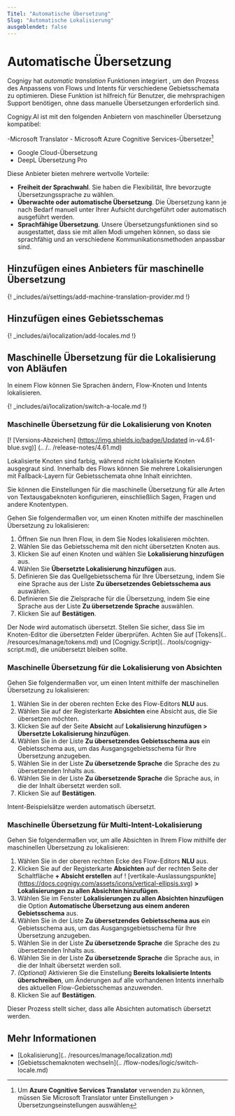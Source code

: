 ```yaml
---
Titel: "Automatische Übersetzung" 
Slug: "Automatische Lokalisierung" 
ausgeblendet: false 
---
```


# Automatische Übersetzung

Cognigy hat _automatic translation_ Funktionen integriert
, um den Prozess des Anpassens von Flows und Intents für verschiedene Gebietsschemata zu optimieren.
Diese Funktion ist hilfreich für Benutzer, die mehrsprachigen Support benötigen, ohne dass manuelle Übersetzungen erforderlich sind.

Cognigy.AI ist mit den folgenden Anbietern von maschineller Übersetzung kompatibel:

-Microsoft Translator
    - Microsoft Azure Cognitive Services-Übersetzer[^*]
- Google Cloud-Übersetzung
- DeepL Übersetzung Pro

[^*]: Um **Azure Cognitive Services Translator** verwenden zu können, müssen Sie Microsoft Translator unter Einstellungen > Übersetzungseinstellungen auswählen

Diese Anbieter bieten mehrere wertvolle Vorteile:

- **Freiheit der Sprachwahl**. Sie haben die Flexibilität, Ihre bevorzugte Übersetzungssprache zu wählen.
- **Überwachte oder automatische Übersetzung**. Die Übersetzung kann je nach Bedarf manuell unter Ihrer Aufsicht durchgeführt oder automatisch ausgeführt werden.
- **Sprachfähige Übersetzung**. Unsere Übersetzungsfunktionen sind so ausgestattet, dass sie mit allen Modi umgehen können, so dass sie sprachfähig und an verschiedene Kommunikationsmethoden anpassbar sind.

## Hinzufügen eines Anbieters für maschinelle Übersetzung

{! _includes/ai/settings/add-machine-translation-provider.md !}

## Hinzufügen eines Gebietsschemas

{! _includes/ai/localization/add-locales.md !}

## Maschinelle Übersetzung für die Lokalisierung von Abläufen

In einem Flow können Sie Sprachen ändern, Flow-Knoten und Intents lokalisieren.

{! _includes/ai/localization/switch-a-locale.md !}

### Maschinelle Übersetzung für die Lokalisierung von Knoten

[! [Versions-Abzeichen] (https://img.shields.io/badge/Updated in-v4.61-blue.svg)] (.. /.. /release-notes/4.61.md)

Lokalisierte Knoten sind farbig, während nicht lokalisierte Knoten ausgegraut sind. Innerhalb des Flows können Sie mehrere Lokalisierungen mit Fallback-Layern für Gebietsschemata ohne Inhalt einrichten.

Sie können die Einstellungen für die maschinelle Übersetzung für alle Arten von Textausgabeknoten konfigurieren, einschließlich Sagen, Fragen und andere Knotentypen.

Gehen Sie folgendermaßen vor, um einen Knoten mithilfe der maschinellen Übersetzung zu lokalisieren:

1. Öffnen Sie nun Ihren Flow, in dem Sie Nodes lokalisieren möchten. 
2. Wählen Sie das Gebietsschema mit den nicht übersetzten Knoten aus. 
3. Klicken Sie auf einen Knoten und wählen Sie **Lokalisierung hinzufügen** aus. 
4. Wählen Sie **Übersetzte Lokalisierung hinzufügen** aus. 
5. Definieren Sie das Quellgebietsschema für Ihre Übersetzung, indem Sie eine Sprache aus der Liste **Zu übersetzendes Gebietsschema aus** auswählen. 
6. Definieren Sie die Zielsprache für die Übersetzung, indem Sie eine Sprache aus der Liste **Zu übersetzende Sprache** auswählen. 
7. Klicken Sie auf **Bestätigen**. 

Der Node wird automatisch übersetzt.
Stellen Sie sicher, dass Sie im Knoten-Editor die übersetzten Felder überprüfen.
Achten Sie auf [Tokens](.. /resources/manage/tokens.md) und [Cognigy.Script](.. /tools/cognigy-script.md), die unübersetzt bleiben sollte.

### Maschinelle Übersetzung für die Lokalisierung von Absichten

Gehen Sie folgendermaßen vor, um einen Intent mithilfe der maschinellen Übersetzung zu lokalisieren:

1. Wählen Sie in der oberen rechten Ecke des Flow-Editors **NLU** aus.
2. Wählen Sie auf der Registerkarte **Absichten** eine Absicht aus, die Sie übersetzen möchten.
3. Klicken Sie auf der Seite **Absicht** auf **Lokalisierung hinzufügen > Übersetzte Lokalisierung hinzufügen**.
4. Wählen Sie in der Liste **Zu übersetzendes Gebietsschema aus** ein Gebietsschema aus, um das Ausgangsgebietsschema für Ihre Übersetzung anzugeben. 
5. Wählen Sie in der Liste **Zu übersetzende Sprache** die Sprache des zu übersetzenden Inhalts aus.
6. Wählen Sie in der Liste **Zu übersetzende Sprache** die Sprache aus, in die der Inhalt übersetzt werden soll. 
7. Klicken Sie auf **Bestätigen**.

Intent-Beispielsätze werden automatisch übersetzt.

### Maschinelle Übersetzung für Multi-Intent-Lokalisierung

Gehen Sie folgendermaßen vor, um alle Absichten in Ihrem Flow mithilfe der maschinellen Übersetzung zu lokalisieren:

1. Wählen Sie in der oberen rechten Ecke des Flow-Editors **NLU** aus.
2. Klicken Sie auf der Registerkarte **Absichten** auf der rechten Seite der Schaltfläche **+ Absicht erstellen** auf ! [vertikale-Auslassungspunkte] (https://docs.cognigy.com/assets/icons/vertical-ellipsis.svg) **> Lokalisierungen zu allen Absichten hinzufügen**.
3. Wählen Sie im Fenster **Lokalisierungen zu allen Absichten hinzufügen** die Option **Automatische Übersetzung aus einem anderen Gebietsschema** aus.
4. Wählen Sie in der Liste **Zu übersetzendes Gebietsschema aus** ein Gebietsschema aus, um das Ausgangsgebietsschema für Ihre Übersetzung anzugeben.
5. Wählen Sie in der Liste **Zu übersetzende Sprache** die Sprache des zu übersetzenden Inhalts aus.
6. Wählen Sie in der Liste **Zu übersetzende Sprache** die Sprache aus, in die der Inhalt übersetzt werden soll.
7. _(Optional)_ Aktivieren Sie die Einstellung **Bereits lokalisierte Intents überschreiben**, um Änderungen auf alle vorhandenen Intents innerhalb des aktuellen Flow-Gebietsschemas anzuwenden.
8. Klicken Sie auf **Bestätigen**.

Dieser Prozess stellt sicher, dass alle Absichten automatisch übersetzt werden.

## Mehr Informationen

- [Lokalisierung](.. /resources/manage/localization.md)
- [Gebietsschemaknoten wechseln](.. /flow-nodes/logic/switch-locale.md)
